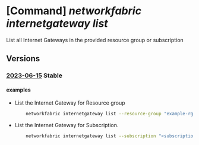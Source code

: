 # [Command] _networkfabric internetgateway list_

List all Internet Gateways in the provided resource group or subscription

## Versions

### [2023-06-15](/Resources/mgmt-plane/L3N1YnNjcmlwdGlvbnMve30vcHJvdmlkZXJzL21pY3Jvc29mdC5tYW5hZ2VkbmV0d29ya2ZhYnJpYy9pbnRlcm5ldGdhdGV3YXlz/2023-06-15.xml) **Stable**

<!-- mgmt-plane /subscriptions/{}/providers/microsoft.managednetworkfabric/internetgateways 2023-06-15 -->
<!-- mgmt-plane /subscriptions/{}/resourcegroups/{}/providers/microsoft.managednetworkfabric/internetgateways 2023-06-15 -->

#### examples

- List the Internet Gateway for Resource group
    ```bash
        networkfabric internetgateway list --resource-group "example-rg"
    ```

- List the Internet Gateway for Subscription.
    ```bash
        networkfabric internetgateway list --subscription "<subscriptionId>"
    ```
